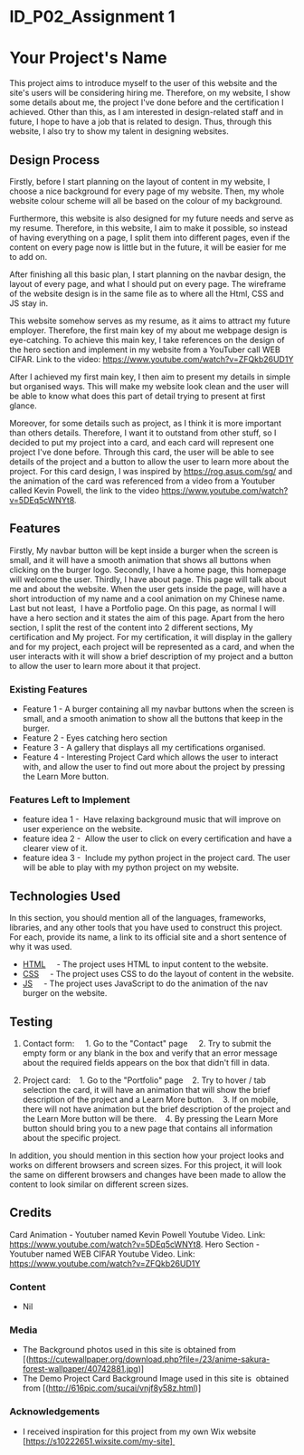 # ID_P02_Assignment 1
# Your Project's Name


This project aims to introduce myself to the user of this website and the site's users will be considering hiring me. Therefore, on my website, I show some details about me, the project I've done before and the certification I achieved. Other than this, as I am interested in design-related staff and in future, I hope to have a job that is related to design. Thus, through this website, I also try to show my talent in designing websites. 
 
## Design Process
Firstly, before I start planning on the layout of content in my website, I choose a nice background for every page of my website. Then, my whole website colour scheme will all be based on the colour of my background. 

Furthermore, this website is also designed for my future needs and serve as my resume. Therefore, in this website, I aim to make it possible, so instead of having everything on a page, I split them into different pages, even if the content on every page now is little but in the future, it will be easier for me to add on.

After finishing all this basic plan, I start planning on the navbar design, the layout of every page, and what I should put on every page. The wireframe of the website design is in the same file as to where all the Html, CSS and JS stay in.

This website somehow serves as my resume, as it aims to attract my future employer. Therefore, the first main key of my about me webpage design is eye-catching. To achieve this main key, I take references on the design of the hero section and implement in my website from a YouTuber call WEB CIFAR. Link to the video: https://www.youtube.com/watch?v=ZFQkb26UD1Y

After I achieved my first main key, I then aim to present my details in simple but organised ways. This will make my website look clean and the user will be able to know what does this part of detail trying to present at first glance.

Moreover, for some details such as project, as I think it is more important than others details. Therefore, I want it to outstand from other stuff, so I decided to put my project into a card, and each card will represent one project I've done before. Through this card, the user will be able to see details of the project and a button to allow the user to learn more about the project. For this card design, I was inspired by https://rog.asus.com/sg/ and the animation of the card was referenced from a video from a Youtuber called Kevin Powell, the link to the video https://www.youtube.com/watch?v=5DEq5cWNYt8.


## Features
Firstly, My navbar button will be kept inside a burger when the screen is small, and it will have a smooth animation that shows all buttons when clicking on the burger logo.
Secondly, I have a home page, this homepage will welcome the user.
Thirdly, I have about page. This page will talk about me and about the website. When the user gets inside the page, will have a short introduction of my name and a cool animation on my Chinese name.
Last but not least,  I have a Portfolio page. On this page, as normal I will have a hero section and it states the aim of this page. Apart from the hero section, I split the rest of the content into 2 different sections, My certification and My project. For my certification, it will display in the gallery and for my project, each project will be represented as a card, and when the user interacts with it will show a brief description of my project and a button to allow the user to learn more about it that project.
### Existing Features
- Feature 1 - A burger containing all my navbar buttons when the screen is small, and a smooth animation to show all the buttons that keep in the burger.
- Feature 2 - Eyes catching hero section
- Feature 3 - A gallery that displays all my certifications organised.
- Feature 4 - Interesting Project Card which allows the user to interact with, and allow the user to find out more about the project by pressing the Learn More button.

### Features Left to Implement
- feature idea 1 -  Have relaxing background music that will improve on user experience on the website.
- feature idea 2 -  Allow the user to click on every certification and have a clearer view of it.
- feature idea 3 -  Include my python project in the project card. The user will be able to play with my python project on my website.

## Technologies Used

In this section, you should mention all of the languages, frameworks, libraries, and any other tools that you have used to construct this project. For each, provide its name, a link to its official site and a short sentence of why it was used.

- [HTML](https://html.com/)
    - The project uses HTML to input content to the website.
- [CSS](https://developer.mozilla.org/zh-CN/)
    - The project uses CSS to do the layout of content in the website.
- [JS](https://www.javascript.com/)
    - The project uses JavaScript to do the animation of the nav burger on the website.
## Testing
1. Contact form:
    1. Go to the "Contact" page
    2. Try to submit the empty form or any blank in the box and verify that an error message about the required fields appears on the box that didn't fill in data.

2. Project card:
   1. Go to the "Portfolio" page
   2. Try to hover / tab selection the card, it will have an animation that will show the brief description of the project and a Learn More button.
   3. If on mobile, there will not have animation but the brief description of the project and the Learn More button will be there. 
   4. By pressing the Learn More button should bring you to a new page that contains all information about the specific project. 

In addition, you should mention in this section how your project looks and works on different browsers and screen sizes.
For this project, it will look the same on different browsers and changes have been made to allow the content to look similar on different screen sizes. 


## Credits
Card Animation - Youtuber named Kevin Powell Youtube Video. Link: https://www.youtube.com/watch?v=5DEq5cWNYt8.
Hero Section - Youtuber named WEB CIFAR Youtube Video. Link: https://www.youtube.com/watch?v=ZFQkb26UD1Y
### Content
- Nil

### Media
- The Background photos used in this site is obtained from [(https://cutewallpaper.org/download.php?file=/23/anime-sakura-forest-wallpaper/40742881.jpg)]
- The Demo Project Card Background Image used in this site is  obtained from [(http://616pic.com/sucai/vnjf8y58z.html)]
### Acknowledgements

- I received inspiration for this project from my own Wix website [https://s10222651.wixsite.com/my-site] 